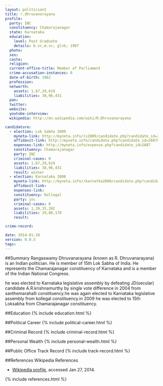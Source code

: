 ```yaml
---
layout: politician2
title: r.dhruvanarayana
profile: 
  party: INC
  constituency: Chamarajanagar
  state: Karnataka
  education: 
    level: Post Graduate
    details: b.sc,m.sc; glvk; 1987
  photo: 
  sex: 
  caste: 
  religion: 
  current-office-title: Member of Parliament
  crime-accusation-instances: 0
  date-of-birth: 1962
  profession: 
  networth: 
    assets: 1,67,29,619
    liabilities: 38,96,431
  pan: 
  twitter: 
  website: 
  youtube-interview: 
  wikipedia: http://en.wikipedia.com/wiki/R.Dhruvanarayana

candidature: 
  - election: Lok Sabha 2009
    myneta-link: http://myneta.info/ls2009/candidate.php?candidate_id=2687
    affidavit-link: http://myneta.info/candidate.php?candidate_id=2687&scan=original
    expenses-link: http://myneta.info/expense.php?candidate_id=2687
    constituency: Chamarajanagar 
    party: INC
    criminal-cases: 0
    assets: 1,67,29,619
    liabilities: 38,96,431
    result: winner 
  - election: Karnataka 2008
    myneta-link: http://myneta.info//karnatka2008/candidate.php?candidate_id=480
    affidavit-link: 
    expenses-link: 
    constituency: Kollegal 
    party: inc
    criminal-cases: 0
    assets: 1,39,35,392
    liabilities: 29,88,178
    result:  

crime-record: 

date: 2014-01-28
version: 0.0.5
tags: 
---
```

##Summary
Rangaswamy Dhruvanarayana (known as R. Dhruvanarayana) is an Indian politician. He is member of 15th Lok Sabha of India. He represents the Chamarajanagar constituency of Karnataka and is a member of the Indian National Congress.

he was elected to Karnataka legislative assembly by defeating JD(secular) candidate A.R.krishnamurthy by single vote difference in 2004 from santhemarahalli constituency.he was again elected to Karnataka legislative assembly from kollegal constituency.in 2009 he was elected to 15th Loksabha from Chamarajanagar constituency.


##Education
{% include education.html %}


##Political Career
{% include political-career.html %}


##Criminal Record
{% include criminal-record.html %}


##Personal Wealth
{% include personal-wealth.html %}


##Public Office Track Record
{% include track-record.html %}


##References
Wikipedia References
- [Wikipedia profile]({{page.profile.wikipedia}}), accessed Jan 27, 2014.



{% include references.html %}